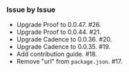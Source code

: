 ### Issue by Issue

 * Upgrade Proof to 0.0.47. #26.
 * Upgrade Proof to 0.0.44. #21.
 * Upgrade Cadence to 0.0.36. #20.
 * Upgrade Cadence to 0.0.35. #19.
 * Add contribution guide. #18.
 * Remove "url" from `package.json`. #17.
